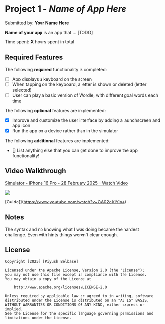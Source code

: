 # Project 1 - *Name of App Here*

Submitted by: **Your Name Here**

**Name of your app** is an app that ... [TODO] 

Time spent: **X** hours spent in total

## Required Features

The following **required** functionality is completed:

- [ ] App displays a keyboard on the screen
- [ ] When tapping on the keyboard, a letter is shown or deleted (letter selected)
- [ ] User can play a basic version of Wordle, with different goal words each time

The following **optional** features are implemented:

- [X] Improve and customize the user interface by adding a launchscreen and app icon
- [X] Run the app on a device rather than in the simulator

The following **additional** features are implemented:

- [] List anything else that you can get done to improve the app functionality!

## Video Walkthrough 
<div>
    <a href="https://www.loom.com/share/9e1aa296baf74b14a4bad036f69eb9ee">
      <p>Simulator - iPhone 16 Pro - 28 February 2025 - Watch Video</p>
    </a>
    <a href="https://www.loom.com/share/9e1aa296baf74b14a4bad036f69eb9ee">
      <img style="max-width:300px;" src="https://cdn.loom.com/sessions/thumbnails/9e1aa296baf74b14a4bad036f69eb9ee-db9d9adb6e01f154-full-play.gif">
    </a>
  </div>

[Guide]](https://www.youtube.com/watch?v=GA92eKlYio4) .


## Notes

The syntax and no knowing what I was doing became the hardest challenge. Even with hints things weren't clear enough.

## License

    Copyright [2025] [Piyush Belbase]

    Licensed under the Apache License, Version 2.0 (the "License");
    you may not use this file except in compliance with the License.
    You may obtain a copy of the License at

        http://www.apache.org/licenses/LICENSE-2.0

    Unless required by applicable law or agreed to in writing, software
    distributed under the License is distributed on an "AS IS" BASIS,
    WITHOUT WARRANTIES OR CONDITIONS OF ANY KIND, either express or implied.
    See the License for the specific language governing permissions and
    limitations under the License.
